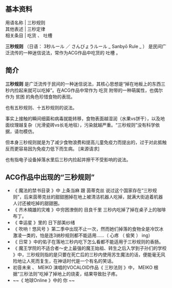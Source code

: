 **基本资料**  
---  
用语名称  |  三秒规则   
其他表述  |  三秒定律   
相关条目  |  吃货  、  吐槽   
  
**三秒规则** （日语：  3秒ルール  ／  さんびょうルール  _ Sanbyō Rule  _ ）
是民间广泛流传的一种迷信说法，常作为ACG作品中吃货的  吐槽  。

##  简介

**三秒规则** 是广泛流传于民间的一种迷信说法，其核心思想是“掉在地板上的东西三秒内捡起来就可以吃掉”。在ACG作品中常作为  吃货
附带的一种萌属性，也偶尔作为  贫困  的角色珍惜食物的表现。

也有五秒规则、十五秒规则的说法。

事实上接触的瞬间细菌和病毒就能转移，食物表面越湿润（水果vs饼干），以及地面纹理越复杂（光滑瓷砖vs长毛地毯），污染就越严重。“三秒规则”没有科学依据，请勿模仿。

但本身三秒规则就是为了减少食物浪费和提高儿童免疫力而提出的，过于对此抵触反而更容易因为免疫力低下而生病。  [来源请求]

也有指电子设备掉落水里后三秒内捡起并擦干不受影响的说法。

##  ACG作品中出现的“三秒规则”

  * 《  魔法的禁书目录  》中  上条当麻  跟  茵蒂克丝  说过这个国家存在“三秒规则”，后来茵蒂克丝的甜甜圈掉在地上被清洁机器人吃掉，就满大街追着机器人讨还被吃掉的甜甜圈。 
  * 《  齐木楠雄的灾难  》中穷困潦倒的  目良千里  三秒内吃掉了掉在桌子上的咖啡布丁。 
  * 《  幸运星  》里的  日下部美纱绪 
  * 《  吹响！悠风号  》第二季中出现不止一次，然而她们掉落的食物全是冷饮冰激凌一类的，怕是连3纳秒规则都不能适用……（  心疼  （  偷笑  ）  ing） 
  * 《  日常  》中的佑子在落地三秒内吃下怎么看都不能适用于三秒规则的香肠。 
  * 《  魔王学院的不适合者～史上最强的魔王始祖、转生之后入学到子孙们的学校  》中，三秒规则指的是只要在死亡后的三秒内使用苏生魔法的话，便能毫无风险地让人死而复生，在神话时代是一个有名的笑话。 
  * 初音未来  、  MEIKO  演唱的VOCALOID作品《  三秒法则  》中，  MEIKO  根据“三秒法则”吃掉了掉地上的烧麦，结果导致肚子疼。 
  * ~~《 地球Online  》中的  你  ~~

  

